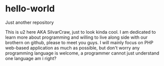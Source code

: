 # hello-world
Just another repository

This is u2 here AKA SilvarCraw, just to look kinda cool.
I am dedicated to learn more about programming and willing to live along side with our brothern on github, please to meet you guys.
I will mainly focus on PHP web-based application as much as possible, but don't worry any programming language is welcome, a programmer cannot just understand one language am i right?  
